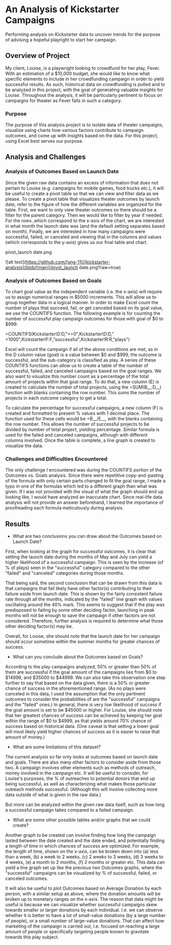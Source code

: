 # An Analysis of Kickstarter Campaigns
Performing analysis on Kickstarter data to uncover trends for the purpose of advising a hopeful playright to start her campaign.

## Overview of Project

My client, Louise, is a playwright looking to crowdfund for her play, Fever. With an estimation of a $10,000 budget, she would like to know what specific elements to include in her crowdfunding campaign in order to yield successful results. As such, historical data on crowdfunding is pulled and to be analyzed in this project, with the goal of generating valuable insights for Louise. Throughout the analysis, it will be particularly pertinent to focus on campaigns for theater as Fever falls in such a category.

### Purpose

The purpose of this analysis project is to isolate data of theater campaigns, visualize using charts how various factors contribute to campaign outcomes, and come up with insights based on the data. For this project, using Excel best serves our purpose.

## Analysis and Challenges

### Analysis of Outcomes Based on Launch Date

Since the given raw data contains an excess of information that does not pertain to Louise (e.g. campaigns for mobile games, food trucks etc.), it will be useful to create a pivot table so that we can view and filter data as we please. To create a pivot table that visualizes theater outcomes by launch date, refer to the figure of how the different variables are organized for the table. First, we want to only view theater outcomes so there should be a filter for the parent category. Then we would like to filter by year if needed. For the rows ,which correspond to the x-axis of the chart, we are interested in what month the launch date was (and the default setting separates based on month). Finally, we are interested in how many campaigns were successful, failed, or canceled and viewing that in the columns and values (which corresponds to the y-axis) gives us our final table and chart.

pivot_launch date.png

![alt text](https://github.com/[sng-11]/[kickstarter-analysis]/blob/[main]/pivot_launch date.png?raw=true)

### Analysis of Outcomes Based on Goals

To chart goal value as the independent variable (i.e. the x-axis) will require us to assign numerical ranges in $5000 increments. This will allow us to group together data in a logical manner. In order to make Excel count the number of plays that succeed, fail, or get canceled based on its goal value, we use the COUNTIFS function. The following example is for counting the number of successful play campaign outcomes for those with goal of $0 to $999:

=COUNTIFS(Kickstarter!$D:$D,">=0",Kickstarter!$D:$D,"<1000",Kickstarter!$F:$F,"successful",Kickstarter!$R:$R,"plays")

Excel will count the campaign if all of the above conditions are met, as in the D column value (goal) is a value between $0 and $999, the outcome is successful, and the sub-category is classified as play. A series of these COUNTIFS functions can allow us to create a table of the number of successful, failed, and canceled campaigns based on the goal ranges. We also want to visualize this number count as a percentage of the total amount of projects within that goal range. To do that, a new column (E) is created to calculate the number of total projects, using the =SUM(B__:D__) function with blanks containing the row number. This sums the number of projects in each outcome category to get a total.

To calculate the percentage for successful campaigns, a new column (F) is created and formatted to present % values with 1 decimal place. The function used for these cells would be =B__/E__, with the blanks containing the row number. This allows the number of successful projects to be divided by number of total project, yielding percentage. Similar formula is used for the failed and canceled campaigns, although with different columns involved. Once the table is complete, a line graph is created to visualize the data. 


### Challenges and Difficulties Encountered

The only challenge I encountered was during the COUNTIFS portion of the Outcomes vs. Goals analysis. Since there were repetitive copy-and-pasting of the formula with only certain parts changed to fit the goal range, I made a typo in one of the formulas which led to a different graph than what was given. If I was not provided with the visual of what the graph should end up looking like, I would have analyzed an inaccurate chart. Since real-life data analysis will not provide an answer beforehand, I learned the importance of proofreading each formula meticulously during analysis.


## Results

- What are two conclusions you can draw about the Outcomes based on Launch Date?

First, when looking at the graph for successful outcomes, it is clear that setting the launch date during the months of May and July can yield a higher likelihood of a successful campaign. This is seen by the increase (of % of plays) seen in the "successful" category compared to the other "failed" and "canceled" categories during those months.

That being said, the second conclusion that can be drawn from this data is that campaigns that fail likely have other factor(s) contributing to their failure aside from launch date. This is shown by the fairly consistent failure rate through all the months, indicated by the "failed" line graph with values oscillating around the 40% mark. This seems to suggest that if the play was predisposed to failing by some other deciding factor, launching in peak months will not be enough to save the campaign if other factors are not considered. Therefore, further analysis is required to determine what those other deciding factor(s) may be. 

Overall, for Louise, she should note that the launch date for her campaign should occur sometime within the summer months for greater chances of success.


- What can you conclude about the Outcomes based on Goals?

According to the play campaigns analyzed, 50% or greater than 50% of them are successful if the goal amount of the campaigns lies from $0 to $14999, and $35000 to $44999. We can also take this observation one step further to say that based on the data given, there is a 50% or greater chance of success in the aforementioned range. (As no plays were canceled in this data, I used the assumption that the only pertinent outcomes to consider the probabilities of are the "successful" campaigns and the "failed" ones.) In general, there is very low likelihood of success if the goal amount is set to be $45000 or higher. For Louise, she should note that her greatest chances of success can be achieved by keeping her goal within the range of $0 to $4999, as that yields around 70% chance of success based on historical data. (One caveat is that setting a lower goal will most likely yield higher chances of success as it is easier to raise that amount of money.)


- What are some limitations of this dataset?

The current analysis so far only looks at outcomes based on launch date and goals. There are also many other factors to consider aside from those two. A campaign involves other elements such as methods of outreach, money involved in the campaign etc. It will be useful to consider, for Louise's purposes, the % of outreaches to potential donors that end up being successful, as well as characterizing what makes those particular outreach methods successful. (Although this will involve collecting more data outside of what is given in the raw data.)

But more can be analyzed within the given raw data itself, such as how long a successful campaign takes compared to a failed campaign. 


- What are some other possible tables and/or graphs that we could create?

Another graph to be created can involve finding how long the campaign lasted between the date created and the date ended, and potentially finding a length of time in which chances of success are optimized. For example, the length of time, shown on the x-axis, can be broken down into (a) less than a week, (b) a week to 2 weeks, (c) 2 weeks to 3 weeks, (d) 3 weeks to 4 weeks, (e) a month to 2 months, (f) 2 months or greater etc. This data can yield a line graph set up like the previous two Outcomes graphs, where the "successful" campaigns can be visualized by % of successful, failed, or canceled outcomes.

It will also be useful to plot Outcomes based on Average Donation by each person, with a similar setup as above, where the donation amounts will be broken up to monetary ranges on the x-axis. The reason that data might be useful is because we can visualize whether successful campaigns skew towards smaller or larger donations by each individual. I.e. we can observe whether it is better to have a lot of small-value donations (by a large number of people), or a small number of large-value donations. That can affect how marketing of the campaign is carried out, I.e. focused on reaching a large amount of people or specifically targeting people known to gravitate towards this play subject.
